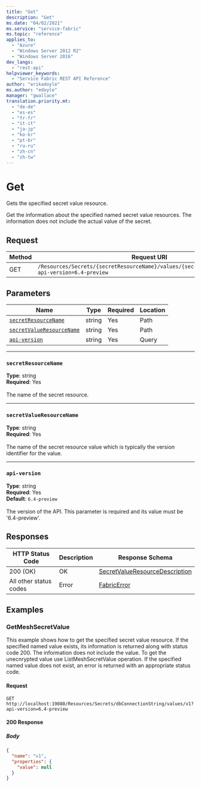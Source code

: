 ```yaml
---
title: "Get"
description: "Get"
ms.date: "04/02/2021"
ms.service: "service-fabric"
ms.topic: "reference"
applies_to: 
  - "Azure"
  - "Windows Server 2012 R2"
  - "Windows Server 2016"
dev_langs: 
  - "rest-api"
helpviewer_keywords: 
  - "Service Fabric REST API Reference"
author: "erikadoyle"
ms.author: "edoyle"
manager: "gwallace"
translation.priority.mt: 
  - "de-de"
  - "es-es"
  - "fr-fr"
  - "it-it"
  - "ja-jp"
  - "ko-kr"
  - "pt-br"
  - "ru-ru"
  - "zh-cn"
  - "zh-tw"
---
```

# Get
Gets the specified secret value resource.

Get the information about the specified named secret value resources. The information does not include the actual value of the secret.

## Request
| Method | Request URI |
| ------ | ----------- |
| GET | `/Resources/Secrets/{secretResourceName}/values/{secretValueResourceName}?api-version=6.4-preview` |


## Parameters
| Name | Type | Required | Location |
| --- | --- | --- | --- |
| [`secretResourceName`](#secretresourcename) | string | Yes | Path |
| [`secretValueResourceName`](#secretvalueresourcename) | string | Yes | Path |
| [`api-version`](#api-version) | string | Yes | Query |

____
### `secretResourceName`
__Type__: string <br/>
__Required__: Yes<br/>
<br/>
The name of the secret resource.

____
### `secretValueResourceName`
__Type__: string <br/>
__Required__: Yes<br/>
<br/>
The name of the secret resource value which is typically the version identifier for the value.

____
### `api-version`
__Type__: string <br/>
__Required__: Yes<br/>
__Default__: `6.4-preview` <br/>
<br/>
The version of the API. This parameter is required and its value must be '6.4-preview'.


## Responses

| HTTP Status Code | Description | Response Schema |
| --- | --- | --- |
| 200 (OK) | OK<br/> | [SecretValueResourceDescription](sfclient-model-secretvalueresourcedescription.md) |
| All other status codes | Error<br/> | [FabricError](sfclient-model-fabricerror.md) |

## Examples

### GetMeshSecretValue

This example shows how to get the specified secret value resource. If the specified named value exists, its information is returned along with status code 200. The information does not include the value. To get the unecnrypted value use ListMeshSecretValue operation. If the specified named value does not exist, an error is returned with an appropriate status code.

#### Request
```
GET http://localhost:19080/Resources/Secrets/dbConnectionString/values/v1?api-version=6.4-preview
```

#### 200 Response
##### Body
```json
{
  "name": "v1",
  "properties": {
    "value": null
  }
}
```

